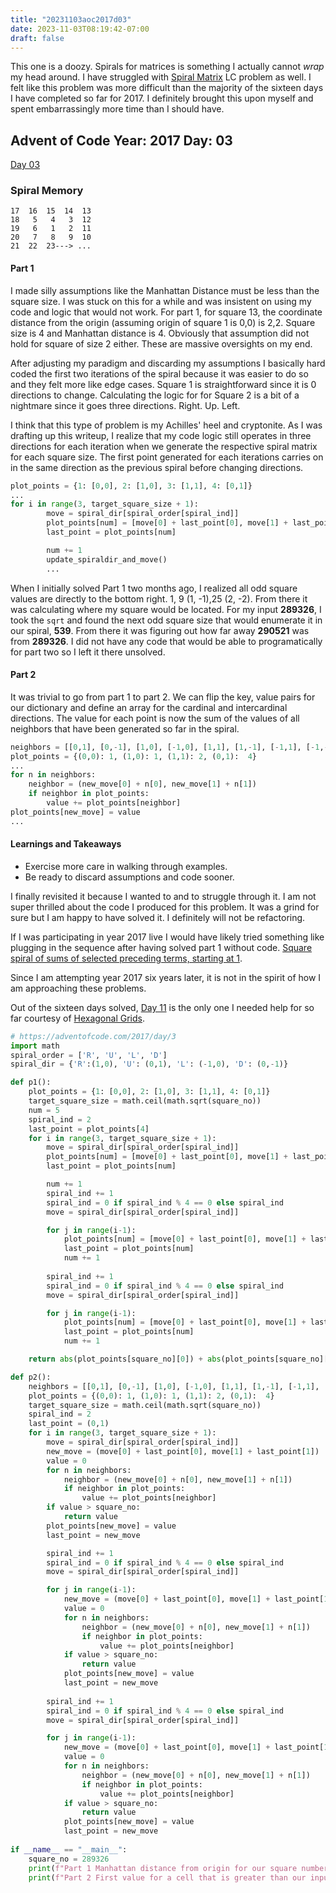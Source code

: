 ```yaml
---
title: "20231103aoc2017d03"
date: 2023-11-03T08:19:42-07:00
draft: false
---
```

This one is a doozy. Spirals for matrices is something I actually cannot *wrap* my head around. I have struggled with [Spiral Matrix](https://leetcode.com/problems/spiral-matrix/) LC problem as well. I felt like this problem was more difficult than the majority of the sixteen days I have completed so far for 2017. I definitely brought this upon myself and spent embarrassingly more time than I should have. 

## Advent of Code Year: 2017 Day: 03
[Day 03](https://adventofcode.com/2017/day/16)

### Spiral Memory

```
17  16  15  14  13
18   5   4   3  12
19   6   1   2  11
20   7   8   9  10
21  22  23---> ...
```
#### Part 1

I made silly assumptions like the Manhattan Distance must be less than the square size. I was stuck on this for a while and was insistent on using my code and logic that would not work. For part 1, for square 13, the coordinate distance from the origin (assuming origin of square 1 is 0,0) is 2,2. Square size is 4 and Manhattan distance is 4. Obviously that assumption did not hold for square of size 2 either. These are massive oversights on my end. 

After adjusting my paradigm and discarding my assumptions I basically hard coded the first two iterations of the spiral because it was easier to do so and they felt more like edge cases. Square 1 is straightforward since it is 0 directions to change. Calculating the logic for for Square 2 is a bit of a nightmare since it goes three directions. Right. Up. Left. 

I think that this type of problem is my Achilles' heel and cryptonite. As I was drafting up this writeup, I realize that my code logic still operates in three directions for each iteration when we generate the respective spiral matrix for each square size. The first point generated for each iterations carries on in the same direction as the previous spiral before changing directions.

```py
plot_points = {1: [0,0], 2: [1,0], 3: [1,1], 4: [0,1]}
...
for i in range(3, target_square_size + 1):
        move = spiral_dir[spiral_order[spiral_ind]]
        plot_points[num] = [move[0] + last_point[0], move[1] + last_point[1]]
        last_point = plot_points[num]

        num += 1
        update_spiraldir_and_move()
        ...
```

When I initially solved Part 1 two months ago, I realized all odd square values are directly to the bottom right. 1, 9 (1, -1),25 (2, -2). From there it was calculating where my square would be located. For my input **289326**, I took the `sqrt` and found the next odd square size that would enumerate it in our spiral, **539**. From there it was figuring out how far away **290521** was from **289326**. I did not have any code that would be able to programatically for part two so I left it there unsolved.


#### Part 2
It was trivial to go from part 1 to part 2. We can flip the key, value pairs for our dictionary and define an array for the cardinal and intercardinal directions. The value for each point is now the sum of the values of all neighbors that have been generated so far in the spiral.

```py
neighbors = [[0,1], [0,-1], [1,0], [-1,0], [1,1], [1,-1], [-1,1], [-1,-1]]
plot_points = {(0,0): 1, (1,0): 1, (1,1): 2, (0,1):  4}
...
for n in neighbors:
    neighbor = (new_move[0] + n[0], new_move[1] + n[1])
    if neighbor in plot_points:
        value += plot_points[neighbor]
plot_points[new_move] = value
...
```

#### Learnings and Takeaways

* Exercise more care in walking through examples.
* Be ready to discard assumptions and code sooner.

I finally revisited it because I wanted to and to struggle through it. I am not super thrilled about the code I produced for this problem. It was a grind for sure but I am happy to have solved it. I definitely will not be refactoring.

If I was participating in year 2017 live I would have likely tried something like plugging in the sequence after having solved part 1 without code. [Square spiral of sums of selected preceding terms, starting at 1](https://oeis.org/A141481). 

Since I am attempting year 2017 six years later, it is not in the spirit of how I am approaching these problems. 

Out of the sixteen days solved, [Day 11](https://adventofcode.com/2017/day/11) is the only one I needed help for so far courtesy of [Hexagonal Grids](https://www.redblobgames.com/grids/hexagons/).

```py
# https://adventofcode.com/2017/day/3
import math
spiral_order = ['R', 'U', 'L', 'D']
spiral_dir = {'R':(1,0), 'U': (0,1), 'L': (-1,0), 'D': (0,-1)}

def p1():
    plot_points = {1: [0,0], 2: [1,0], 3: [1,1], 4: [0,1]}
    target_square_size = math.ceil(math.sqrt(square_no))
    num = 5
    spiral_ind = 2
    last_point = plot_points[4]
    for i in range(3, target_square_size + 1):
        move = spiral_dir[spiral_order[spiral_ind]]
        plot_points[num] = [move[0] + last_point[0], move[1] + last_point[1]]
        last_point = plot_points[num]

        num += 1
        spiral_ind += 1
        spiral_ind = 0 if spiral_ind % 4 == 0 else spiral_ind
        move = spiral_dir[spiral_order[spiral_ind]]

        for j in range(i-1):
            plot_points[num] = [move[0] + last_point[0], move[1] + last_point[1]]
            last_point = plot_points[num]
            num += 1
        
        spiral_ind += 1
        spiral_ind = 0 if spiral_ind % 4 == 0 else spiral_ind
        move = spiral_dir[spiral_order[spiral_ind]]

        for j in range(i-1):
            plot_points[num] = [move[0] + last_point[0], move[1] + last_point[1]]
            last_point = plot_points[num]
            num += 1

    return abs(plot_points[square_no][0]) + abs(plot_points[square_no][1])

def p2():
    neighbors = [[0,1], [0,-1], [1,0], [-1,0], [1,1], [1,-1], [-1,1], [-1,-1]]
    plot_points = {(0,0): 1, (1,0): 1, (1,1): 2, (0,1):  4}
    target_square_size = math.ceil(math.sqrt(square_no))
    spiral_ind = 2
    last_point = (0,1)
    for i in range(3, target_square_size + 1):
        move = spiral_dir[spiral_order[spiral_ind]]
        new_move = (move[0] + last_point[0], move[1] + last_point[1])
        value = 0
        for n in neighbors:
            neighbor = (new_move[0] + n[0], new_move[1] + n[1])
            if neighbor in plot_points:
                value += plot_points[neighbor]
        if value > square_no:
            return value
        plot_points[new_move] = value
        last_point = new_move

        spiral_ind += 1
        spiral_ind = 0 if spiral_ind % 4 == 0 else spiral_ind
        move = spiral_dir[spiral_order[spiral_ind]]

        for j in range(i-1):
            new_move = (move[0] + last_point[0], move[1] + last_point[1])
            value = 0
            for n in neighbors:
                neighbor = (new_move[0] + n[0], new_move[1] + n[1])
                if neighbor in plot_points:
                    value += plot_points[neighbor]
            if value > square_no:
                return value
            plot_points[new_move] = value
            last_point = new_move
            
        spiral_ind += 1
        spiral_ind = 0 if spiral_ind % 4 == 0 else spiral_ind
        move = spiral_dir[spiral_order[spiral_ind]]

        for j in range(i-1):
            new_move = (move[0] + last_point[0], move[1] + last_point[1])
            value = 0
            for n in neighbors:
                neighbor = (new_move[0] + n[0], new_move[1] + n[1])
                if neighbor in plot_points:
                    value += plot_points[neighbor]
            if value > square_no:
                return value
            plot_points[new_move] = value
            last_point = new_move
    
if __name__ == "__main__":
    square_no = 289326
    print(f"Part 1 Manhattan distance from origin for our square number: {p1()}")
    print(f"Part 2 First value for a cell that is greater than our input: {p2()}")
```